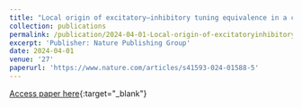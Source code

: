 ```yaml
---
title: "Local origin of excitatory–inhibitory tuning equivalence in a cortical network"
collection: publications
permalink: /publication/2024-04-01-Local-origin-of-excitatoryinhibitory-tuning-equivalence-in-a-cortical-network
excerpt: 'Publisher: Nature Publishing Group'
date: 2024-04-01
venue: '27'
paperurl: 'https://www.nature.com/articles/s41593-024-01588-5'
---
```

[Access paper here](https://www.nature.com/articles/s41593-024-01588-5){:target="_blank"}
